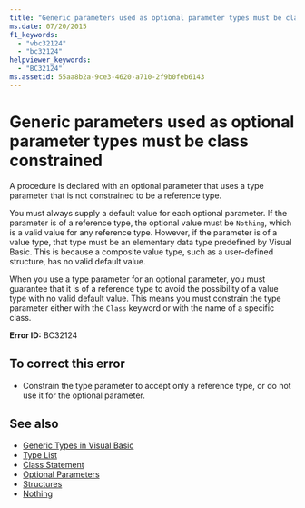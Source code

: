 ```yaml
---
title: "Generic parameters used as optional parameter types must be class constrained"
ms.date: 07/20/2015
f1_keywords: 
  - "vbc32124"
  - "bc32124"
helpviewer_keywords: 
  - "BC32124"
ms.assetid: 55aa8b2a-9ce3-4620-a710-2f9b0feb6143
---
```

# Generic parameters used as optional parameter types must be class constrained
A procedure is declared with an optional parameter that uses a type parameter that is not constrained to be a reference type.  
  
 You must always supply a default value for each optional parameter. If the parameter is of a reference type, the optional value must be `Nothing`, which is a valid value for any reference type. However, if the parameter is of a value type, that type must be an elementary data type predefined by Visual Basic. This is because a composite value type, such as a user-defined structure, has no valid default value.  
  
 When you use a type parameter for an optional parameter, you must guarantee that it is of a reference type to avoid the possibility of a value type with no valid default value. This means you must constrain the type parameter either with the `Class` keyword or with the name of a specific class.  
  
 **Error ID:** BC32124  
  
## To correct this error  
  
- Constrain the type parameter to accept only a reference type, or do not use it for the optional parameter.  
  
## See also

- [Generic Types in Visual Basic](../../../visual-basic/programming-guide/language-features/data-types/generic-types.md)
- [Type List](../../../visual-basic/language-reference/statements/type-list.md)
- [Class Statement](../../../visual-basic/language-reference/statements/class-statement.md)
- [Optional Parameters](../../../visual-basic/programming-guide/language-features/procedures/optional-parameters.md)
- [Structures](../../../visual-basic/programming-guide/language-features/data-types/structures.md)
- [Nothing](../../../visual-basic/language-reference/nothing.md)

